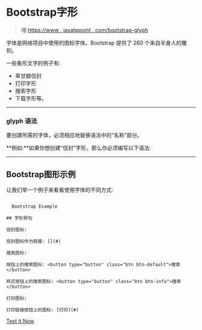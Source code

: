 # Bootstrap字形

> 噻:[https://www . javatppoint . com/bootstrap-glyph](https://www.javatpoint.com/bootstrap-glyphicon)

字体是网络项目中使用的图标字体。Bootstrap 提供了 260 个来自半身人的雕刻。

一些象形文字的例子有:

*   草甘膦信封
*   打印字形
*   搜索字形
*   下载字形等。

* * *

### glyph 语法

要创建所需的字体，必须相应地替换语法中的“名称”部分。

**例如:**如果你想创建“信封”字形，那么你必须编写以下语法:

* * *

## Bootstrap图形示例

让我们举一个例子来看看使用字体的不同方式:

```

  Bootstrap Example

## 字形例句

信封图标:

信封图标作为链接: [](#) 

搜索图标:

按钮上的搜索图标: <button type="button" class="btn btn-default">搜索</button>

样式按钮上的搜索图标: <button type="button" class="btn btn-info">搜索</button>

打印图标:

打印链接按钮上的图标: [打印](#)

```

[Test it Now](https://www.javatpoint.com/oprweb/test.jsp?filename=bootstrapglyphicon1)